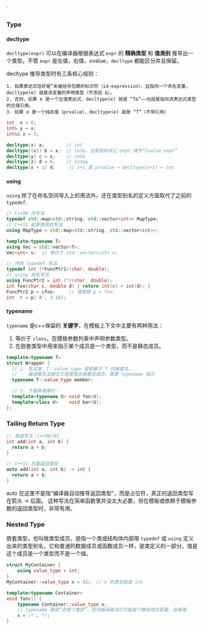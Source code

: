 `
### Type

#### decltype
`decltype(expr)` 可以在编译器根据表达式 `expr` 的 **精确类型** 和 **值类别** 推导出一个类型。不管 `expr` 是左值，右值，xvalue，`decltype` 都能区分并且保留。

decltype 推导类型时有三条核心规则：

    1. 如果表达式恰好是“未被括号包裹的标识符（id‐expression），且指向一个命名变量，decltype(e) 就是该变量的声明类型（不添加 &）。
    2. 否则，如果 e 是一个左值表达式，decltype(e) 就是 “T&”——也就是指向该表达式类型的左值引用。
    3. 如果 e 是一个纯右值（prvalue），decltype(e) 就是 “T”（不带引用）

```c++
int  x = 0;
int& y = x;
int&& z = 5;

decltype(x) a;        // int
decltype((x)) b = x;  // int&，注意双括号让 expr 成为“lvalue expr”
decltype(y) c = x;    // int&
decltype(z) d = 6;    // int&&
decltype(x + 1) d;     // x+1 是 prvalue → decltype(x+1) = int
```

#### using
`using` 除了在命名空间导入上的用法外，还在类型别名的定义方面取代了之前的 `typedef`.

```c++
// C++98 的写法
typedef std::map<std::string, std::vector<int>> MapType;
// C++11 起更直观的写法
using MapType = std::map<std::string, std::vector<int>>;

template<typename T>
using Vec = std::vector<T>;
Vec<int> v;  // 等价于 std::vector<int> v;

// 传统 typedef 写法
typedef int (*FuncPtr1)(char, double);
// using 别名写法
using FuncPtr2 = int (*)(char, double);
int foo(char c, double d) { return int(c) + int(d); }
FuncPtr2 p = &foo;     // 或直接 p = foo;
int  r = p('A', 3.14);
```

#### typename
`typename` 是c++保留的 **关键字**，在模板上下文中主要有两种用法：

1. 等价于 `class`，在模板参数列表中声明参数类型。
2. 在嵌套类型中用来指示某个成员是一个类型，而不是静态成员。

```c++
template<typename T>
struct Wrapper {
  // 1. 在这里，T::value_type 是依赖于 T 的嵌套名，
  //    编译期无法确定它是类型还是静态成员，需要 typename 指示
  typename T::value_type member;

  // 2. 下面两者等价：
  template<typename U> void foo(U);
  template<class U>    void bar(U);
};
```

### Tailing Return Type
```c++
// 普通写法：C++98/03
int add(int a, int b) {
  return a + b;
}

// C++11 后置返回类型
auto add(int a, int b) -> int {
  return a + b;
}
```
auto 在这里不是指“编译器自动推导返回类型”，而是占位符，真正的返回类型写在箭头 -> 后面。
这种写法在简单函数里并没太大必要，但在模板或依赖于模板参数的返回类型时，非常有用。

### Nested Type
嵌套类型，也叫做类型成员，是指一个类或结构体内部用 `typedef` 或 `using` 定义出来的类型别名，它和普通的数据成员或函数成员一样，是类定义的一部分，值是这个成员是一个类型而不是一个值。

```c++
struct MyContainer {
    using value_type = int;    
}
MyContainer::value_type x = 42;  // x 的类型就是 int

template<typename Container>
void func() {
    typename Container::value_type x;  
    // typename 强调“这是个类型”，否则编译器当它可能是个静态成员变量，会报错
    x = /* … */;
}

```